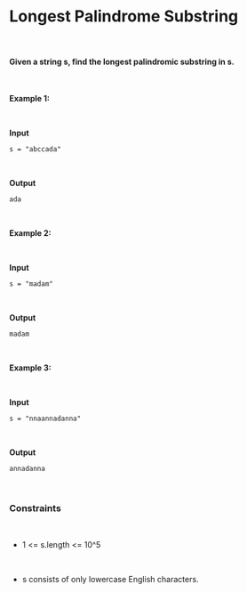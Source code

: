 # Longest Palindrome Substring

&nbsp;

#### Given a string s, find the longest palindromic substring in s.

&nbsp;

**Example 1:**

&nbsp;

**Input**

```
s = "abccada"
```

&nbsp;

**Output**

```
ada
```

&nbsp;

**Example 2:**

&nbsp;

**Input**

```
s = "madam"
```

&nbsp;

**Output**

```
madam
```

&nbsp;

**Example 3:**

&nbsp;

**Input**

```
s = "nnaannadanna"
```

&nbsp;

**Output**

```
annadanna
```

&nbsp;

### Constraints

&nbsp;

- 1 <= s.length <= 10^5

  &nbsp;

- s consists of only lowercase English characters.

  &nbsp;
